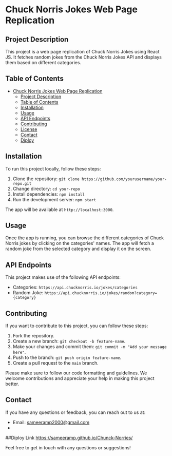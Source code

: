 # Chuck Norris Jokes Web Page Replication

## Project Description

This project is a web page replication of Chuck Norris Jokes using React JS. It fetches random jokes from the Chuck Norris Jokes API and displays them based on different categories.

## Table of Contents

- [Chuck Norris Jokes Web Page Replication](#chuck-norris-jokes-web-page-replication)
  - [Project Description](#project-description)
  - [Table of Contents](#table-of-contents)
  - [Installation](#installation)
  - [Usage](#usage)
  - [API Endpoints](#api-endpoints)
  - [Contributing](#contributing)
  - [License](#license)
  - [Contact](#contact)
  - [Diploy](##diploy)

## Installation

To run this project locally, follow these steps:

1. Clone the repository: `git clone https://github.com/yourusername/your-repo.git`
2. Change directory: `cd your-repo`
3. Install dependencies: `npm install`
4. Run the development server: `npm start`

The app will be available at `http://localhost:3000`.

## Usage

Once the app is running, you can browse the different categories of Chuck Norris jokes by clicking on the categories' names. The app will fetch a random joke from the selected category and display it on the screen.



## API Endpoints

This project makes use of the following API endpoints:

- Categories: `https://api.chucknorris.io/jokes/categories`
- Random Joke: `https://api.chucknorris.io/jokes/random?category={category}`

## Contributing

If you want to contribute to this project, you can follow these steps:

1. Fork the repository.
2. Create a new branch: `git checkout -b feature-name`.
3. Make your changes and commit them: `git commit -m "Add your message here"`.
4. Push to the branch: `git push origin feature-name`.
5. Create a pull request to the `main` branch.

Please make sure to follow our code formatting and guidelines. We welcome contributions and appreciate your help in making this project better.



## Contact

If you have any questions or feedback, you can reach out to us at:

- Email: sameeramp2000@gmail.com
- 
##Diploy Link
https://sameeramp.github.io/Chunck-Norries/

Feel free to get in touch with any questions or suggestions!

